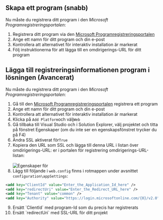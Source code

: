 
## <a name="create-an-application-express"></a>Skapa ett program (snabb)
Nu måste du registrera ditt program i den *Microsoft Programregistreringsportalen*:
1. Registrera ditt program via den [Microsoft Programregistreringsportalen](https://apps.dev.microsoft.com/portal/register-app?appType=serverSideWebApp&appTech=aspNetWebAppOwin&step=configure)
2.  Ange ett namn för ditt program och din e-post
3.  Kontrollera att alternativet för interaktiv installation är markerat
4.  Följ instruktionerna för att lägga till en omdirigerings-URL för ditt program

## <a name="add-your-application-registration-information-to-your-solution-advanced"></a>Lägga till registreringsinformationen program i lösningen (Avancerat)
Nu måste du registrera ditt program i den *Microsoft Programregistreringsportalen*:
1. Gå till den [Microsoft Programregistreringsportalen](https://apps.dev.microsoft.com/portal/register-app) registrera ett program
2. Ange ett namn för ditt program och din e-post 
3.  Kontrollera att alternativet för interaktiv installation är markerat
4.  Klicka på `Add Platform`och välj`Web`
5.  Gå tillbaka till Visual Studio och i Solution Explorer, välj projektet och titta på fönstret Egenskaper (om du inte ser en egenskapsfönstret trycker du på F4)
6.  Ändra SSL aktiverat för`True`
7.  Kopiera den URL som SSL och lägga till denna URL i listan över omdirigerings-URL: er i portalen för registrering omdirigerings-URL-listan:<br/><br/>![Egenskaper för](media/active-directory-develop-guidedsetup-aspnetwebapp-configure/vsprojectproperties.png)<br />
8.  Lägg till följande i `web.config` finns i rotmappen under avsnittet `configuration\appSettings`:

```xml
<add key="ClientId" value="Enter_the_Application_Id_here" />
<add key="redirectUri" value="Enter_the_Redirect_URL_here" />
<add key="Tenant" value="common" />
<add key="Authority" value="https://login.microsoftonline.com/{0}/v2.0" /> 
```
<!-- Workaround for Docs conversion bug -->
<ol start="9">
<li>
Ersätt `ClientId` med program-Id som du precis har registrerats
</li>
<li>
Ersätt `redirectUri` med SSL-URL för ditt projekt
</li>
</ol>
<!-- End Docs -->

